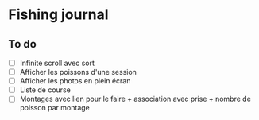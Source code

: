 # Fishing journal
## To do

- [ ] Infinite scroll avec sort
- [ ] Afficher les poissons d'une session
- [ ] Afficher les photos en plein écran
- [ ] Liste de course
- [ ] Montages avec lien pour le faire + association avec prise + nombre de poisson par montage
